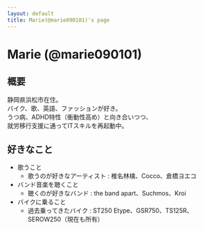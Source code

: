 ```yaml
---
layout: default
title: Marie(@marie090101)'s page
---
```


# Marie (@marie090101)

## 概要

静岡県浜松市在住。  
バイク、歌、英語、ファッションが好き。  
うつ病、ADHD特性（衝動性高め）と向き合いつつ、  
就労移行支援に通ってITスキルを再起動中。

## 好きなこと
- 歌うこと
  - 歌うのが好きなアーティスト : 椎名林檎、Cocco、倉橋ヨエコ
- バンド音楽を聴くこと
  - 聴くのが好きなバンド : the band apart、Suchmos、Kroi
- バイクに乗ること
  - 過去乗ってきたバイク : ST250 Etype、GSR750、TS125R、SEROW250（現在も所有）
